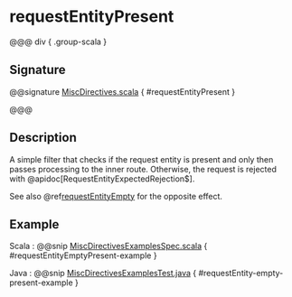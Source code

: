 # requestEntityPresent

@@@ div { .group-scala }

## Signature

@@signature [MiscDirectives.scala]($akka-http$/akka-http/src/main/scala/akka/http/scaladsl/server/directives/MiscDirectives.scala) { #requestEntityPresent }

@@@

## Description

A simple filter that checks if the request entity is present and only then passes processing to the inner route.
Otherwise, the request is rejected with @apidoc[RequestEntityExpectedRejection$].

See also @ref[requestEntityEmpty](requestEntityEmpty.md) for the opposite effect.

## Example

Scala
:  @@snip [MiscDirectivesExamplesSpec.scala]($test$/scala/docs/http/scaladsl/server/directives/MiscDirectivesExamplesSpec.scala) { #requestEntityEmptyPresent-example }

Java
:  @@snip [MiscDirectivesExamplesTest.java]($test$/java/docs/http/javadsl/server/directives/MiscDirectivesExamplesTest.java) { #requestEntity-empty-present-example }
